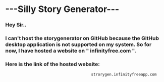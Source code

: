 # ---Silly Story Generator---


### Hey Sir..

### I can't host the storygenerator on GitHub because the GitHub desktop application is not supported on my system. So for now, I have hosted a website on " infinityfree.com ". 

### Here is the link of the hosted website: 
                                          strorygen.infinityfreeapp.com

